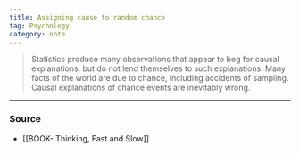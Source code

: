 ```yaml
---
title: Assigning cause to random chance
tag: Psychology 
category: note
---
```


> Statistics produce many observations that appear to beg for causal explanations, but do not lend themselves to such explanations. Many facts of the world are due to chance, including accidents of sampling. Causal explanations of chance events are inevitably wrong.


--- 
### Source
- [[BOOK- Thinking, Fast and Slow]]